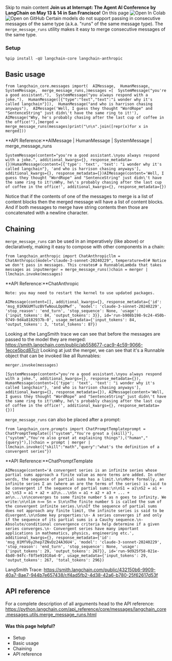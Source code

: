 Skip to main content
**Join us at Interrupt: The Agent AI Conference by LangChain on May 13 & 14 in San Francisco!**
On this page
![Open In Colab](https://colab.research.google.com/assets/colab-badge.svg)![Open on GitHub](https://img.shields.io/badge/Open%20on%20GitHub-grey?logo=github&logoColor=white)
Certain models do not support passing in consecutive messages of the same type (a.k.a. "runs" of the same message type).
The `merge_message_runs` utility makes it easy to merge consecutive messages of the same type.
### Setup​
```
%pip install -qU langchain-core langchain-anthropic
```

## Basic usage​
```
from langchain_core.messages import(  AIMessage,  HumanMessage,  SystemMessage,  merge_message_runs,)messages =[  SystemMessage("you're a good assistant."),  SystemMessage("you always respond with a joke."),  HumanMessage([{"type":"text","text":"i wonder why it's called langchain"}]),  HumanMessage("and who is harrison chasing anyways"),  AIMessage('Well, I guess they thought "WordRope" and "SentenceString" just didn\'t have the same ring to it!'),  AIMessage("Why, he's probably chasing after the last cup of coffee in the office!"),]merged = merge_message_runs(messages)print("\n\n".join([repr(x)for x in merged]))
```

**API Reference:**AIMessage | HumanMessage | SystemMessage | merge_message_runs
```
SystemMessage(content="you're a good assistant.\nyou always respond with a joke.", additional_kwargs={}, response_metadata={})HumanMessage(content=[{'type': 'text', 'text': "i wonder why it's called langchain"}, 'and who is harrison chasing anyways'], additional_kwargs={}, response_metadata={})AIMessage(content='Well, I guess they thought "WordRope" and "SentenceString" just didn\'t have the same ring to it!\nWhy, he\'s probably chasing after the last cup of coffee in the office!', additional_kwargs={}, response_metadata={})
```

Notice that if the contents of one of the messages to merge is a list of content blocks then the merged message will have a list of content blocks. And if both messages to merge have string contents then those are concatenated with a newline character.
## Chaining​
`merge_message_runs` can be used in an imperatively (like above) or declaratively, making it easy to compose with other components in a chain:
```
from langchain_anthropic import ChatAnthropicllm = ChatAnthropic(model="claude-3-sonnet-20240229", temperature=0)# Notice we don't pass in messages. This creates# a RunnableLambda that takes messages as inputmerger = merge_message_runs()chain = merger | llmchain.invoke(messages)
```

**API Reference:**ChatAnthropic
```
Note: you may need to restart the kernel to use updated packages.
```

```
AIMessage(content=[], additional_kwargs={}, response_metadata={'id': 'msg_01KNGUMTuzBVfwNouLDpUMwf', 'model': 'claude-3-sonnet-20240229', 'stop_reason': 'end_turn', 'stop_sequence': None, 'usage': {'input_tokens': 84, 'output_tokens': 3}}, id='run-b908b198-9c24-450b-9749-9d4a8182937b-0', usage_metadata={'input_tokens': 84, 'output_tokens': 3, 'total_tokens': 87})
```

Looking at the LangSmith trace we can see that before the messages are passed to the model they are merged: https://smith.langchain.com/public/ab558677-cac9-4c59-9066-1ecce5bcd87c/r
Looking at just the merger, we can see that it's a Runnable object that can be invoked like all Runnables:
```
merger.invoke(messages)
```

```
[SystemMessage(content="you're a good assistant.\nyou always respond with a joke.", additional_kwargs={}, response_metadata={}), HumanMessage(content=[{'type': 'text', 'text': "i wonder why it's called langchain"}, 'and who is harrison chasing anyways'], additional_kwargs={}, response_metadata={}), AIMessage(content='Well, I guess they thought "WordRope" and "SentenceString" just didn\'t have the same ring to it!\nWhy, he\'s probably chasing after the last cup of coffee in the office!', additional_kwargs={}, response_metadata={})]
```

`merge_message_runs` can also be placed after a prompt:
```
from langchain_core.prompts import ChatPromptTemplateprompt = ChatPromptTemplate([("system","You're great a {skill}"),("system","You're also great at explaining things"),("human","{query}"),])chain = prompt | merger | llmchain.invoke({"skill":"math","query":"what's the definition of a convergent series"})
```

**API Reference:**ChatPromptTemplate
```
AIMessage(content='A convergent series is an infinite series whose partial sums approach a finite value as more terms are added. In other words, the sequence of partial sums has a limit.\n\nMore formally, an infinite series Σ an (where an are the terms of the series) is said to be convergent if the sequence of partial sums:\n\nS1 = a1\nS2 = a1 + a2 \nS3 = a1 + a2 + a3\n...\nSn = a1 + a2 + a3 + ... + an\n...\n\nconverges to some finite number S as n goes to infinity. We write:\n\nlim n→∞ Sn = S\n\nThe finite number S is called the sum of the convergent infinite series.\n\nIf the sequence of partial sums does not approach any finite limit, the infinite series is said to be divergent.\n\nSome key properties:\n- A series converges if and only if the sequence of its partial sums is a Cauchy sequence.\n- Absolute/conditional convergence criteria help determine if a given series converges.\n- Convergent series have many important applications in mathematics, physics, engineering etc.', additional_kwargs={}, response_metadata={'id': 'msg_01MfV6y2hep7ZNvDz24A36U4', 'model': 'claude-3-sonnet-20240229', 'stop_reason': 'end_turn', 'stop_sequence': None, 'usage': {'input_tokens': 29, 'output_tokens': 267}}, id='run-9d925f58-021e-4bd0-94fc-f8f5e91010a4-0', usage_metadata={'input_tokens': 29, 'output_tokens': 267, 'total_tokens': 296})
```

LangSmith Trace: https://smith.langchain.com/public/432150b6-9909-40a7-8ae7-944b7e657438/r/f4ad5fb2-4d38-42a6-b780-25f62617d53f
## API reference​
For a complete description of all arguments head to the API reference: https://python.langchain.com/api_reference/core/messages/langchain_core.messages.utils.merge_message_runs.html
#### Was this page helpful?
  * Setup
  * Basic usage
  * Chaining
  * API reference


